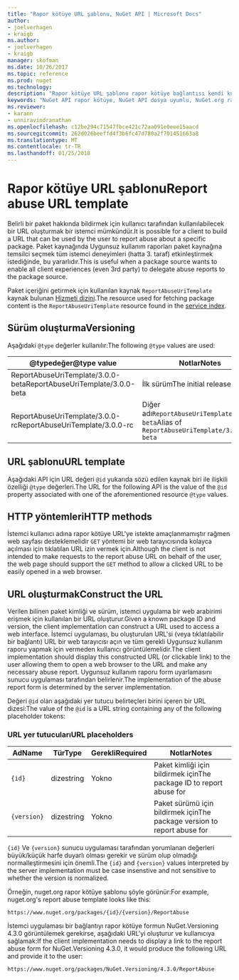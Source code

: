 ```yaml
---
title: "Rapor kötüye URL şablonu, NuGet API | Microsoft Docs"
author:
- joelverhagen
- kraigb
ms.author:
- joelverhagen
- kraigb
manager: skofman
ms.date: 10/26/2017
ms.topic: reference
ms.prod: nuget
ms.technology: 
description: "Rapor kötüye URL şablonu rapor kötüye bağlantısı kendi kullanıcı Arabiriminde görüntülenecek istemcilerin sağlar."
keywords: "NuGet API rapor kötüye, NuGet API dosya uyumlu, NuGet.org rapor URL şablonu"
ms.reviewer:
- karann
- unniravindranathan
ms.openlocfilehash: c12be294c71547fbce421c72aa091e0eee15aacd
ms.sourcegitcommit: 262d026beeffd4f3b6fc47d780a2f701451663a8
ms.translationtype: MT
ms.contentlocale: tr-TR
ms.lasthandoff: 01/25/2018
---
```

# <a name="report-abuse-url-template"></a><span data-ttu-id="0ce05-104">Rapor kötüye URL şablonu</span><span class="sxs-lookup"><span data-stu-id="0ce05-104">Report abuse URL template</span></span>

<span data-ttu-id="0ce05-105">Belirli bir paket hakkında bildirmek için kullanıcı tarafından kullanılabilecek bir URL oluşturmak bir istemci mümkündür.</span><span class="sxs-lookup"><span data-stu-id="0ce05-105">It is possible for a client to build a URL that can be used by the user to report abuse about a specific package.</span></span> <span data-ttu-id="0ce05-106">Paket kaynağında Uygunsuz kullanım raporları paket kaynağına temsilci seçmek tüm istemci deneyimleri (hatta 3. taraf) etkinleştirmek istediğinde, bu yararlıdır.</span><span class="sxs-lookup"><span data-stu-id="0ce05-106">This is useful when a package source wants to enable all client experiences (even 3rd party) to delegate abuse reports to the package source.</span></span>

<span data-ttu-id="0ce05-107">Paket içeriğini getirmek için kullanılan kaynak `ReportAbuseUriTemplate` kaynak bulunan [Hizmeti dizini](service-index.md).</span><span class="sxs-lookup"><span data-stu-id="0ce05-107">The resource used for fetching package content is the `ReportAbuseUriTemplate` resource found in the [service index](service-index.md).</span></span>

## <a name="versioning"></a><span data-ttu-id="0ce05-108">Sürüm oluşturma</span><span class="sxs-lookup"><span data-stu-id="0ce05-108">Versioning</span></span>

<span data-ttu-id="0ce05-109">Aşağıdaki `@type` değerler kullanılır:</span><span class="sxs-lookup"><span data-stu-id="0ce05-109">The following `@type` values are used:</span></span>

<span data-ttu-id="0ce05-110">@typedeğer</span><span class="sxs-lookup"><span data-stu-id="0ce05-110">@type value</span></span>                       | <span data-ttu-id="0ce05-111">Notlar</span><span class="sxs-lookup"><span data-stu-id="0ce05-111">Notes</span></span>
--------------------------------- | -----
<span data-ttu-id="0ce05-112">ReportAbuseUriTemplate/3.0.0-beta</span><span class="sxs-lookup"><span data-stu-id="0ce05-112">ReportAbuseUriTemplate/3.0.0-beta</span></span> | <span data-ttu-id="0ce05-113">İlk sürüm</span><span class="sxs-lookup"><span data-stu-id="0ce05-113">The initial release</span></span>
<span data-ttu-id="0ce05-114">ReportAbuseUriTemplate/3.0.0-rc</span><span class="sxs-lookup"><span data-stu-id="0ce05-114">ReportAbuseUriTemplate/3.0.0-rc</span></span>   | <span data-ttu-id="0ce05-115">Diğer adı`ReportAbuseUriTemplate/3.0.0-beta`</span><span class="sxs-lookup"><span data-stu-id="0ce05-115">Alias of `ReportAbuseUriTemplate/3.0.0-beta`</span></span>

## <a name="url-template"></a><span data-ttu-id="0ce05-116">URL şablonu</span><span class="sxs-lookup"><span data-stu-id="0ce05-116">URL template</span></span>

<span data-ttu-id="0ce05-117">Aşağıdaki API için URL değeri `@id` yukarıda sözü edilen kaynak biri ile ilişkili özelliği `@type` değerleri.</span><span class="sxs-lookup"><span data-stu-id="0ce05-117">The URL for the following API is the value of the `@id` property associated with one of the aforementioned resource `@type` values.</span></span>

## <a name="http-methods"></a><span data-ttu-id="0ce05-118">HTTP yöntemleri</span><span class="sxs-lookup"><span data-stu-id="0ce05-118">HTTP methods</span></span>

<span data-ttu-id="0ce05-119">İstemci kullanıcı adına rapor kötüye URL'ye istekte amaçlanmamıştır rağmen web sayfası desteklemelidir `GET` yöntemi bir web tarayıcısında kolayca açılması için tıklatılan URL izin vermek için.</span><span class="sxs-lookup"><span data-stu-id="0ce05-119">Although the client is not intended to make requests to the report abuse URL on behalf of the user, the web page should support the `GET` method to allow a clicked URL to be easily opened in a web browser.</span></span>

## <a name="construct-the-url"></a><span data-ttu-id="0ce05-120">URL oluşturmak</span><span class="sxs-lookup"><span data-stu-id="0ce05-120">Construct the URL</span></span>

<span data-ttu-id="0ce05-121">Verilen bilinen paket kimliği ve sürüm, istemci uygulama bir web arabirimi erişmek için kullanılan bir URL oluşturur.</span><span class="sxs-lookup"><span data-stu-id="0ce05-121">Given a known package ID and version, the client implementation can construct a URL used to access a web interface.</span></span> <span data-ttu-id="0ce05-122">İstemci uygulaması, bu oluşturulan URL'si (veya tıklatılabilir bir bağlantı) URL bir web tarayıcısı açın ve tüm gerekli Uygunsuz kullanım raporu yapmak için vermeden kullanıcı görüntülemelidir.</span><span class="sxs-lookup"><span data-stu-id="0ce05-122">The client implementation should display this constructed URL (or clickable link) to the user allowing them to open a web browser to the URL and make any necessary abuse report.</span></span> <span data-ttu-id="0ce05-123">Uygunsuz kullanım raporu form uyarlamasını sunucu uygulaması tarafından belirlenir.</span><span class="sxs-lookup"><span data-stu-id="0ce05-123">The implementation of the abuse report form is determined by the server implementation.</span></span>

<span data-ttu-id="0ce05-124">Değeri `@id` olan aşağıdaki yer tutucu belirteçleri birini içeren bir URL dizesi:</span><span class="sxs-lookup"><span data-stu-id="0ce05-124">The value of the `@id` is a URL string containing any of the following placeholder tokens:</span></span>

### <a name="url-placeholders"></a><span data-ttu-id="0ce05-125">URL yer tutucuları</span><span class="sxs-lookup"><span data-stu-id="0ce05-125">URL placeholders</span></span>

<span data-ttu-id="0ce05-126">Ad</span><span class="sxs-lookup"><span data-stu-id="0ce05-126">Name</span></span>        | <span data-ttu-id="0ce05-127">Tür</span><span class="sxs-lookup"><span data-stu-id="0ce05-127">Type</span></span>    | <span data-ttu-id="0ce05-128">Gerekli</span><span class="sxs-lookup"><span data-stu-id="0ce05-128">Required</span></span> | <span data-ttu-id="0ce05-129">Notlar</span><span class="sxs-lookup"><span data-stu-id="0ce05-129">Notes</span></span>
----------- | ------- | -------- | -----
`{id}`      | <span data-ttu-id="0ce05-130">dize</span><span class="sxs-lookup"><span data-stu-id="0ce05-130">string</span></span>  | <span data-ttu-id="0ce05-131">Yok</span><span class="sxs-lookup"><span data-stu-id="0ce05-131">no</span></span>       | <span data-ttu-id="0ce05-132">Paket kimliği için bildirmek için</span><span class="sxs-lookup"><span data-stu-id="0ce05-132">The package ID to report abuse for</span></span>
`{version}` | <span data-ttu-id="0ce05-133">dize</span><span class="sxs-lookup"><span data-stu-id="0ce05-133">string</span></span>  | <span data-ttu-id="0ce05-134">Yok</span><span class="sxs-lookup"><span data-stu-id="0ce05-134">no</span></span>       | <span data-ttu-id="0ce05-135">Paket sürümü için bildirmek için</span><span class="sxs-lookup"><span data-stu-id="0ce05-135">The package version to report abuse for</span></span>

<span data-ttu-id="0ce05-136">`{id}` Ve `{version}` sunucu uygulaması tarafından yorumlanan değerleri büyük/küçük harfe duyarlı olması gerekir ve sürüm olup olmadığı normalleştirmesini için önemli.</span><span class="sxs-lookup"><span data-stu-id="0ce05-136">The `{id}` and `{version}` values interpreted by the server implementation must be case insenstive and not sensitive to whether the version is normalized.</span></span>

<span data-ttu-id="0ce05-137">Örneğin, nuget.org rapor kötüye şablonu şöyle görünür:</span><span class="sxs-lookup"><span data-stu-id="0ce05-137">For example, nuget.org's report abuse template looks like this:</span></span>

    https://www.nuget.org/packages/{id}/{version}/ReportAbuse

<span data-ttu-id="0ce05-138">İstemci uygulaması bir bağlantıyı rapor kötüye formun NuGet.Versioning 4.3.0 görüntülemek gerekirse, aşağıdaki URL'yi oluşturur ve kullanıcıya sağlamak:</span><span class="sxs-lookup"><span data-stu-id="0ce05-138">If the client implementation needs to display a link to the report abuse form for NuGet.Versioning 4.3.0, it would produce the following URL and provide it to the user:</span></span>

    https://www.nuget.org/packages/NuGet.Versioning/4.3.0/ReportAbuse
